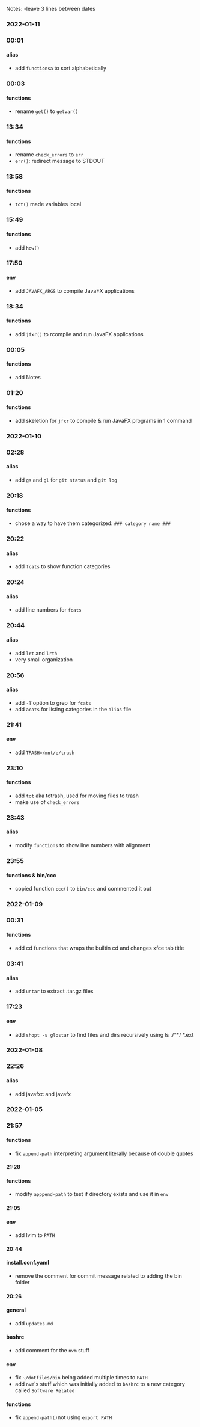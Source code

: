 Notes:
-leave 3 lines between dates



### 2022-01-11

### 00:01
#### alias
* add `functionsa` to sort alphabetically

### 00:03
#### functions
* rename `get()` to `getvar()`

### 13:34
#### functions
* rename `check_errors` to `err`
* `err()`: redirect message to STDOUT

### 13:58
#### functions
* `tot()` made variables local

### 15:49
#### functions
* add `how()`

### 17:50
#### env
* add `JAVAFX_ARGS` to compile JavaFX applications


### 18:34
#### functions
* add `jfxr()` to rcompile and run JavaFX applications



### 00:05
#### functions
* add Notes

### 01:20
#### functions
* add skeletion for `jfxr` to compile & run JavaFX programs in 1 command



### 2022-01-10

### 02:28
#### alias
* add `gs` and `gl` for `git status` and `git log`


### 20:18
#### functions
* chose a way to have them categorized: `### category name ###`

### 20:22
#### alias
* add `fcats` to show function categories

### 20:24
#### alias
* add line numbers for `fcats`

### 20:44
#### alias
* add `lrt` and `lrth`
* very small organization

### 20:56
#### alias
* add `-T` option to grep for `fcats`
* add `acats` for listing categories in the `alias` file

### 21:41
#### env
* add `TRASH=/mnt/e/trash`

### 23:10
#### functions
* add `tot` aka totrash, used for moving files to trash
* make use of `check_errors`


### 23:43
#### alias
* modify `functions` to show line numbers with alignment 


### 23:55
#### functions & bin/ccc
* copied function `ccc()` to `bin/ccc` and commented it out



### 2022-01-09

### 00:31
#### functions
* add cd functions that wraps the builtin cd and changes xfce tab title

### 03:41
#### alias
* add `untar` to extract .tar.gz files

###  17:23
#### env
* add `shopt -s glostar` to find files and dirs recursively using ls ./\*\*/
\*.ext



### 2022-01-08

### 22:26
#### alias
* add javafxc and javafx



### 2022-01-05

### 21:57
#### functions
* fix `append-path` interpreting argument literally because of double quotes


#### 21:28
#### functions 
* modify `apppend-path` to test if directory exists and use it in `env`



#### 21:05
#### env
* add lvim to `PATH`



#### 20:44
#### install.conf.yaml
* remove the comment for commit message related to adding the bin folder





#### 20:26
#### general
* add `updates.md`

#### bashrc
* add comment for the `nvm` stuff

#### env
* fix `~/dotfiles/bin` being added multiple times to `PATH`
* add `nvm`'s stuff which was initially added to `bashrc` to a new category called `Software Related`

#### functions  
* fix `append-path()`not using `export PATH`
